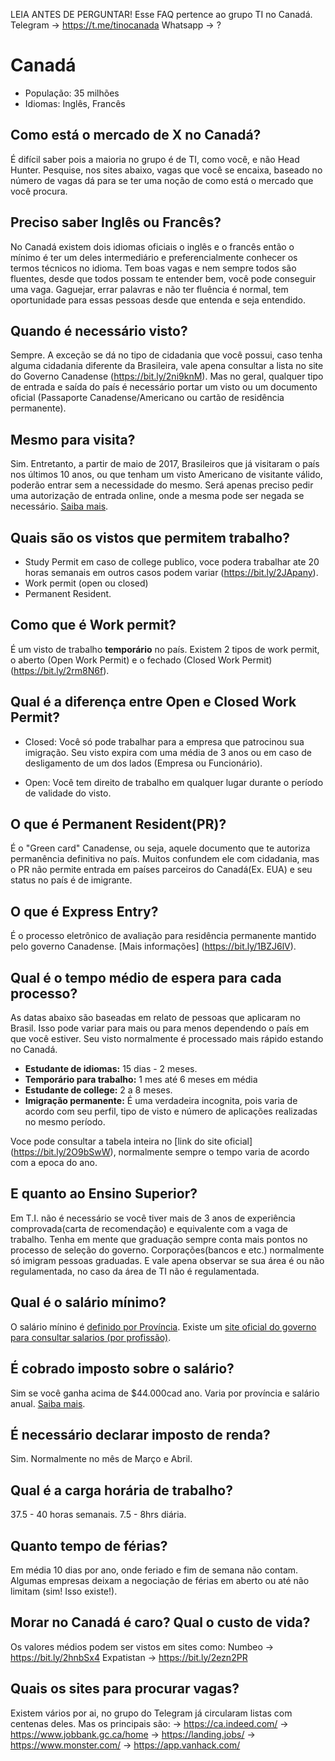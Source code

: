 LEIA ANTES DE PERGUNTAR!
Esse FAQ pertence ao grupo TI no Canadá.
Telegram -> https://t.me/tinocanada
Whatsapp -> ?

# Canadá

* População: 35 milhões
* Idiomas: Inglês, Francês

## Como está o mercado de X no Canadá?
É difícil saber pois a maioria no grupo é de TI, como você, e não Head Hunter. Pesquise, nos sites abaixo, vagas que você se encaixa, baseado no número de vagas dá para se ter uma noção de como está o mercado que você procura.

## Preciso saber Inglês ou Francês?
No Canadá existem dois idiomas oficiais o inglês e o francês então o mínimo é ter um deles intermediário e preferencialmente conhecer os termos técnicos no idioma. Tem boas vagas e nem sempre todos são fluentes, desde que todos possam te entender bem, você pode conseguir uma vaga. Gaguejar, errar palavras e não ter fluência é normal, tem oportunidade para essas pessoas desde que entenda e seja entendido.

## Quando é necessário visto?
Sempre. A exceção se dá no tipo de cidadania que você possui, caso tenha alguma cidadania diferente da Brasileira, vale apena consultar a lista no site do Governo Canadense (https://bit.ly/2ni9knM). Mas no geral, qualquer tipo de entrada e saída do país é necessário portar um visto ou um documento oficial (Passaporte Canadense/Americano ou cartão de residência permanente).

## Mesmo para visita?
Sim. Entretanto, a partir de maio de 2017, Brasileiros que já visitaram o país nos últimos 10 anos, ou que tenham um visto Americano de visitante válido, poderão entrar sem a necessidade do mesmo. Será apenas preciso pedir uma autorização de entrada online, onde a mesma pode ser negada se necessário. [Saiba mais](https://bit.ly/2tJrHlW).

## Quais são os vistos que permitem trabalho?
- Study Permit em caso de college publico, voce podera trabalhar ate 20 horas semanais em outros casos podem variar (https://bit.ly/2JApany).
- Work permit (open ou closed)
- Permanent Resident.

## Como que é Work permit? 
É um visto de trabalho **temporário** no país. Existem 2 tipos de work permit, o aberto (Open Work Permit) e o fechado (Closed Work Permit) (https://bit.ly/2rm8N6f).

## Qual é a diferença entre Open e Closed Work Permit?
 * Closed: Você só pode trabalhar para a empresa que patrocinou sua imigração. Seu visto expira com uma média de 3 anos ou em caso de desligamento de um dos lados (Empresa ou Funcionário).

 * Open: Você tem direito de trabalho em qualquer lugar durante o período de validade do visto.

## O que é Permanent Resident(PR)?
É o "Green card" Canadense, ou seja, aquele documento que te autoriza permanência definitiva no país. Muitos confundem ele com cidadania, mas o PR não permite entrada em países parceiros do Canadá(Ex. EUA) e seu status no país é de imigrante.

## O que é Express Entry?
É o processo eletrônico de avaliação para residência permanente mantido pelo governo Canadense. [Mais informações] (https://bit.ly/1BZJ6lV).

## Qual é o tempo médio de espera para cada processo?
As datas abaixo são baseadas em relato de pessoas que aplicaram no Brasil. Isso pode variar para mais ou para menos dependendo o país em que você estiver. Seu visto normalmente é processado mais rápido estando no Canadá.

 * **Estudante de idiomas:** 15 dias - 2 meses.
 * **Temporário para trabalho:** 1 mes até 6 meses em média
 * **Estudante de college:** 2 a 8 meses.
 * **Imigração permanente:** É uma verdadeira incognita, pois varia de acordo com seu perfil, tipo de visto e número de aplicações realizadas no mesmo período.

Voce pode consultar a tabela inteira no [link do site oficial] (https://bit.ly/2O9bSwW), normalmente sempre o tempo varia de acordo com a epoca do ano.

## E quanto ao Ensino Superior?
Em T.I. não é necessário se você tiver mais de 3 anos de experiência comprovada(carta de recomendação) e equivalente com a vaga de trabalho. Tenha em mente que graduação sempre conta mais pontos no processo de seleção do governo. Corporações(bancos e etc.) normalmente só imigram pessoas graduadas. E vale apena observar se sua área é ou não regulamentada, no caso da área de TI não é regulamentada.

## Qual é o salário mínimo?
O salário mínino é [definido por Província](https://bit.ly/2dV8DHo).
Existe um [site oficial do governo para consultar salarios (por profissão)](https://www.jobbank.gc.ca/explorecareers).

## É cobrado imposto sobre o salário?
Sim se você ganha acima de $44.000cad ano. Varia por província e salário anual. [Saiba mais](https://bit.ly/IG6SOh).

## É necessário declarar imposto de renda?
Sim. Normalmente no mês de Março e Abril.

## Qual é a carga horária de trabalho?
37.5 - 40 horas semanais. 7.5 - 8hrs diária.

## Quanto tempo de férias?
Em média 10 dias por ano, onde feriado e fim de semana não contam. Algumas empresas deixam a negociação de férias em aberto ou até não limitam (sim! Isso existe!).

## Morar no Canadá é caro? Qual o custo de vida?
Os valores médios podem ser vistos em sites como:
Numbeo -> https://bit.ly/2hnbSx4
Expatistan -> https://bit.ly/2ezn2PR

## Quais os sites para procurar vagas?
Existem vários por ai, no grupo do Telegram já circularam listas com centenas deles. Mas os principais são:
 -> https://ca.indeed.com/
 -> https://www.jobbank.gc.ca/home
 -> https://landing.jobs/
 -> https://www.monster.com/
 -> https://app.vanhack.com/
